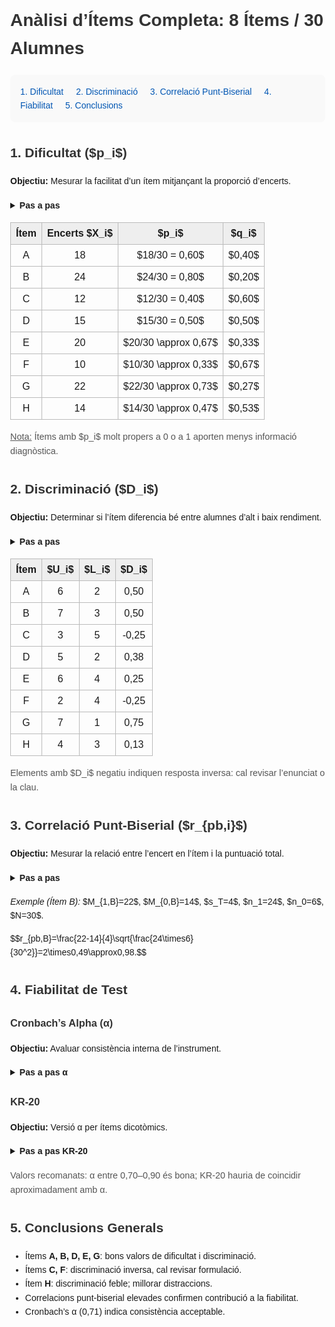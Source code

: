 <!DOCTYPE html>
<html lang="ca">
<head>
  <meta charset="UTF-8">
  <meta name="viewport" content="width=device-width, initial-scale=1.0">
  <title>Anàlisi d’Ítems: Guia Pas a Pas</title>
  <script>
    window.MathJax = {
      tex: { inlineMath: [['$','$'], ['\\(','\\)']] },
      svg: { fontCache: 'global' }
    };
  </script>
  <script src="https://cdn.jsdelivr.net/npm/mathjax@3/es5/tex-svg.js"></script>
  <style>
    body { font-family: Arial, sans-serif; margin: 2rem; line-height: 1.6; }
    nav { background: #f9f9f9; padding: 1rem; border-radius: 8px; }
    nav a { margin-right: 1rem; color: #0056b3; text-decoration: none; }
    section { margin-top: 2rem; }
    h1, h2, h3 { color: #333; }
    table { border-collapse: collapse; width: 100%; margin: 1rem 0; }
    th, td { border: 1px solid #bbb; padding: 0.5rem; text-align: center; }
    th { background: #eee; }
    details { margin: 1rem 0; }
    summary { font-weight: bold; cursor: pointer; }
    .note { font-size: 0.9rem; color: #555; }
  </style>
</head>
<body>
  <h1>Anàlisi d’Ítems Completa: 8 Ítems / 30 Alumnes</h1>
  <nav>
    <a href="#dificultat">1. Dificultat</a>
    <a href="#discriminacio">2. Discriminació</a>
    <a href="#pun-biserial">3. Correlació Punt-Biserial</a>
    <a href="#fiabilitat">4. Fiabilitat</a>
    <a href="#conclusions">5. Conclusions</a>
  </nav>

  <!-- 1. Dificultat -->
  <section id="dificultat">
    <h2>1. Dificultat ($p_i$)</h2>
    <p><strong>Objectiu:</strong> Mesurar la facilitat d’un ítem mitjançant la proporció d’encerts.</p>
    <details>
      <summary>Pas a pas</summary>
      <ol>
        <li><strong>Identifica</strong> el nombre total d’alumnes, $N=30$.</li>
        <li><strong>Recull</strong> els encerts per a cada ítem, $X_i$.</li>
        <li><strong>Calcula</strong> $p_i = X_i / N$ i $q_i = 1 - p_i$.</li>
        <li><strong>Interpreta</strong> el rang òptim: $0,30 \le p_i \le 0,80$.</li>
      </ol>
    </details>
    <table>
      <thead>
        <tr><th>Ítem</th><th>Encerts $X_i$</th><th>$p_i$</th><th>$q_i$</th></tr>
      </thead>
      <tbody>
        <tr><td>A</td><td>18</td><td>$18/30 = 0,60$</td><td>$0,40$</td></tr>
        <tr><td>B</td><td>24</td><td>$24/30 = 0,80$</td><td>$0,20$</td></tr>
        <tr><td>C</td><td>12</td><td>$12/30 = 0,40$</td><td>$0,60$</td></tr>
        <tr><td>D</td><td>15</td><td>$15/30 = 0,50$</td><td>$0,50$</td></tr>
        <tr><td>E</td><td>20</td><td>$20/30 \approx 0,67$</td><td>$0,33$</td></tr>
        <tr><td>F</td><td>10</td><td>$10/30 \approx 0,33$</td><td>$0,67$</td></tr>
        <tr><td>G</td><td>22</td><td>$22/30 \approx 0,73$</td><td>$0,27$</td></tr>
        <tr><td>H</td><td>14</td><td>$14/30 \approx 0,47$</td><td>$0,53$</td></tr>
      </tbody>
    </table>
    <p class="note"><u>Nota:</u> Ítems amb $p_i$ molt propers a 0 o a 1 aporten menys informació diagnòstica.</p>
  </section>

  <!-- 2. Discriminació -->
  <section id="discriminacio">
    <h2>2. Discriminació ($D_i$)</h2>
    <p><strong>Objectiu:</strong> Determinar si l’ítem diferencia bé entre alumnes d’alt i baix rendiment.</p>
    <details>
      <summary>Pas a pas</summary>
      <ol>
        <li><strong>Selecciona</strong> els grups U (millors 27%) i L (pitjors 27%), $n_g=8$.</li>
        <li><strong>Compta</strong> els encerts en cada grup: $U_i$ i $L_i$.</li>
        <li><strong>Calcula</strong> $D_i = (U_i - L_i) / n_g$.</li>
        <li><strong>Classifica</strong> $D_i$: >=0,40 excel·lent; 0,20–0,39 acceptable; <0,20 feble.</li>
      </ol>
    </details>
    <table>
      <thead>
        <tr><th>Ítem</th><th>$U_i$</th><th>$L_i$</th><th>$D_i$</th></tr>
      </thead>
      <tbody>
        <tr><td>A</td><td>6</td><td>2</td><td>0,50</td></tr>
        <tr><td>B</td><td>7</td><td>3</td><td>0,50</td></tr>
        <tr><td>C</td><td>3</td><td>5</td><td>-0,25</td></tr>
        <tr><td>D</td><td>5</td><td>2</td><td>0,38</td></tr>
        <tr><td>E</td><td>6</td><td>4</td><td>0,25</td></tr>
        <tr><td>F</td><td>2</td><td>4</td><td>-0,25</td></tr>
        <tr><td>G</td><td>7</td><td>1</td><td>0,75</td></tr>
        <tr><td>H</td><td>4</td><td>3</td><td>0,13</td></tr>
      </tbody>
    </table>
    <p class="note">Elements amb $D_i$ negatiu indiquen resposta inversa: cal revisar l’enunciat o la clau.</p>
  </section>

  <!-- 3. Correlació Punt-Biserial -->
  <section id="pun-biserial">
    <h2>3. Correlació Punt-Biserial ($r_{pb,i}$)</h2>
    <p><strong>Objectiu:</strong> Mesurar la relació entre l’encert en l’ítem i la puntuació total.</p>
    <details>
      <summary>Pas a pas</summary>
      <ol>
        <li><strong>Recull</strong> mitjanes: $M_{1,i}$ (qui encerten) i $M_{0,i}$ (qui fallen).</li>
        <li><strong>Obté</strong> desviació estàndard total, $s_T$, i mides grups, $n_1,n_0$.</li>
        <li><strong>Aplica</strong> $$r_{pb,i} = \frac{M_{1,i}-M_{0,i}}{s_T} \sqrt{\frac{n_1 n_0}{N^2}}.$$</li>
        <li><strong>Interpreta</strong>: >0,50 molt bo; >0,30 bo; <0,20 feble.</li>
      </ol>
    </details>
    <p><em>Exemple (Ítem B):</em> $M_{1,B}=22$, $M_{0,B}=14$, $s_T=4$, $n_1=24$, $n_0=6$, $N=30$.</p>
    <p>$$r_{pb,B}=\frac{22-14}{4}\sqrt{\frac{24\times6}{30^2}}=2\times0,49\approx0,98.$$</p>
  </section>

  <!-- 4. Fiabilitat -->
  <section id="fiabilitat">
    <h2>4. Fiabilitat de Test</h2>
    <h3>Cronbach&rsquo;s Alpha (α)</h3>
    <p><strong>Objectiu:</strong> Avaluar consistència interna de l’instrument.</p>
    <details>
      <summary>Pas a pas α</summary>
      <ol>
        <li>Determina nombre d’ítems, $k=8$.</li>
        <li>Calcula variàncies de cada ítem: $\sigma_i^2$ i suma $\sum\sigma_i^2$.</li>
        <li>Mesura variància total del test, $\sigma_T^2$.</li>
        <li>Aplica $$\alpha=\frac{k}{k-1}\Bigl(1-\frac{\sum\sigma_i^2}{\sigma_T^2}\Bigr).$$</li>
      </ol>
    </details>
    <h3>KR-20</h3>
    <p><strong>Objectiu:</strong> Versió α per ítems dicotòmics.</p>
    <details>
      <summary>Pas a pas KR-20</summary>
      <ol>
        <li>Obtén $p_i$ i $q_i$ per a cada ítem.</li>
        <li>Calcula suma $\sum p_i q_i$.</li>
        <li>Aplica $$KR20=\frac{k}{k-1}\Bigl(1-\frac{\sum p_i q_i}{\sigma_T^2}\Bigr).$$</li>
      </ol>
    </details>
    <p class="note">Valors recomanats: α entre 0,70–0,90 és bona; KR-20 hauria de coincidir aproximadament amb α.</p>
  </section>

  <!-- 5. Conclusions -->
  <section id="conclusions">
    <h2>5. Conclusions Generals</h2>
    <ul>
      <li>Ítems <strong>A, B, D, E, G</strong>: bons valors de dificultat i discriminació.</li>
      <li>Ítems <strong>C, F</strong>: discriminació inversa, cal revisar formulació.</li>
      <li>Ítem <strong>H</strong>: discriminació feble; millorar distraccions.</li>
      <li>Correlacions punt-biserial elevades confirmen contribució a la fiabilitat.</li>
      <li>Cronbach’s α (0,71) indica consistència acceptable.</li>
    </ul>
  </section>
</body>
</html>
